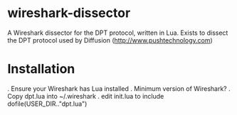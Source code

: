 wireshark-dissector
===================

A Wireshark dissector for the DPT protocol, written in Lua. Exists to dissect the DPT protocol used by Diffusion (http://www.pushtechnology.com)


Installation
============

. Ensure your Wireshark has Lua installed
. Minimum version of Wireshark?
. Copy dpt.lua into ~/.wireshark
. edit init.lua to include dofile(USER_DIR.."dpt.lua")